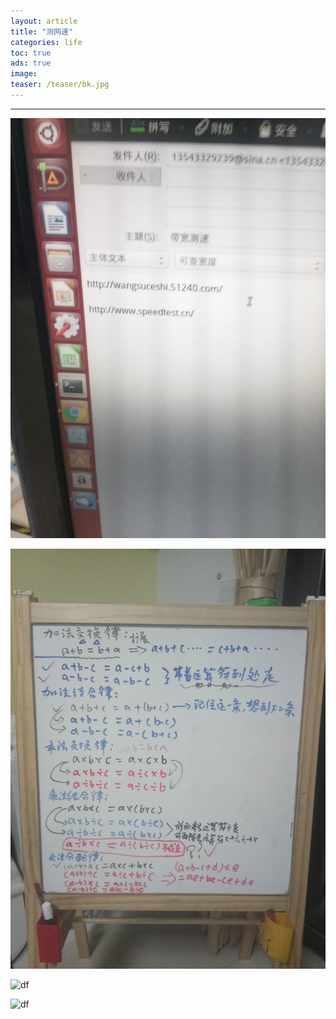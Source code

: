 ```yaml
---
layout: article
title: "测网速"
categories: life
toc: true
ads: true
image:
teaser: /teaser/bk.jpg
---
```


---



![df](https://github.com/storage201608/storage/blob/master/myhome2016/_posts/life/2016-10-01-20161001162712life.md/IMG_20161001_125730.jpg?raw=true)

![df](https://github.com/storage201608/storage/blob/master/myhome2016/_posts/life/2016-10-01-20161001162712life.md/IMG_20160928_212424.jpg?raw=true)

![df](https://github.com/storage201608/storage/blob/master/myhome2016/_posts/life/2016-10-01-20161001162712life.md/IMG_20160927_230226.jpg?raw=true)

![df](https://github.com/storage201608/storage/blob/master/myhome2016/_posts/life/2016-10-01-20161001162712life.md/IMG_20160927_224621.jpg?raw=true)

